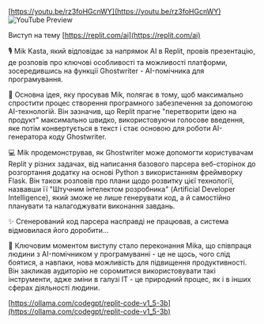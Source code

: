 <!--
date: 2025-02-02T23:23:04.226Z
-->


[https://youtu.be/rz3foHGcnWY](https://youtu.be/rz3foHGcnWY)
![YouTube Preview](https://img.youtube.com/vi/rz3foHGcnWY/mqdefault.jpg)


Виступ на тему  [https://replit.com/ai](https://replit.com/ai)

🎙 Mik Kasta, який відповідає за напрямок AI в Replit, провів презентацію, де розповів про ключові особливості та можливості платформи, зосередившись на функції Ghostwriter - AI-помічника для програмування.

🤖 Основна ідея, яку просував Mik, полягає в тому, щоб максимально спростити процес створення програмного забезпечення за допомогою AI-технологій. Він зазначив, що Replit прагне "перетворити ідею на продукт" максимально швидко, використовуючи голосове введення, яке потім конвертується в текст і стає основою для роботи AI-генератора коду Ghostwriter.

💻 Mik продемонстрував, як Ghostwriter може допомогти користувачам Replit у різних задачах, від написання базового парсера веб-сторінок до розгортання додатку на основі Python з використанням фреймворку Flask. Він також розповів про плани щодо розвитку цієї технології, назвавши її "Штучним інтелектом розробника" (Artificial Developer Intelligence), який зможе не лише генерувати код, а й самостійно планувати та налагоджувати виконання завдань.

✨ Сгенерований код парсера насправді не працював, а система відмовилася його доробити...

🧠 Ключовим моментом виступу стало переконання Mika, що співпраця людини з AI-помічником у програмуванні - це не щось, чого слід боятися, а навпаки, нова можливість для підвищення продуктивності. Він закликав аудиторію не соромитися використовувати такі інструменти, адже зміни в галузі IT - це природний процес, як і в інших сферах діяльності людини.

 [https://ollama.com/codegpt/replit-code-v1_5-3b](https://ollama.com/codegpt/replit-code-v1_5-3b)
